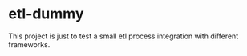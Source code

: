 # etl-dummy

This project is just to test a small etl process integration with different frameworks.
